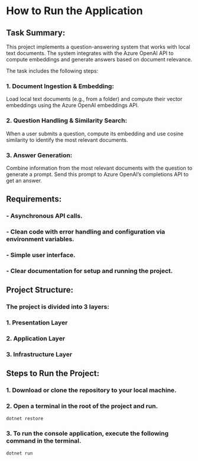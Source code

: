# How to Run the Application

## Task Summary:

This project implements a question-answering system that works with local text documents. 
The system integrates with the Azure OpenAI API to compute embeddings and generate answers based on document relevance.

The task includes the following steps:

### 1. Document Ingestion & Embedding:
Load local text documents (e.g., from a folder) and compute their vector embeddings using the Azure OpenAI embeddings API.

### 2. Question Handling & Similarity Search:
When a user submits a question, compute its embedding and use cosine similarity to identify the most relevant documents.

### 3. Answer Generation:
Combine information from the most relevant documents with the question to generate a prompt. Send this prompt to Azure OpenAI’s completions API to get an answer.

## Requirements:

### - Asynchronous API calls.
### - Clean code with error handling and configuration via environment variables.
### - Simple user interface.
### - Clear documentation for setup and running the project.

## Project Structure:

### The project is divided into 3 layers:

### 1. Presentation Layer
### 2. Application Layer
### 3. Infrastructure Layer

## Steps to Run the Project:

### 1. Download or clone the repository to your local machine.
### 2. Open a terminal in the root of the project and run.
 ````bash
 dotnet restore
````
### 3. To run the console application, execute the following command in the terminal.
 ````bash
dotnet run
````
